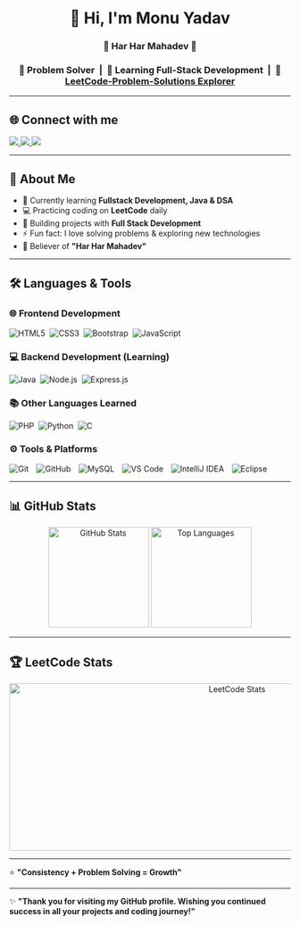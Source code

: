 <h1 align="center">👋 Hi, I'm Monu Yadav</h1>
<h3 align="center">🔱 Har Har Mahadev 🔱</h3>

<h3 align="center">
  🧩 <b>Problem Solver</b> &nbsp;|&nbsp; 
  🌱 <b>Learning Full-Stack Development</b> &nbsp;|&nbsp; 
  🧠 <a href="https://github.com/monuydv108/LeetCode-Problem-Solutions" target="_blank"><b>LeetCode-Problem-Solutions Explorer</b></a>
</h3>

---

## 🌐 Connect with me  
<p align="left">
  <a href="https://leetcode.com/u/monu_ydv108/" target="_blank">
    <img src="https://img.shields.io/badge/LeetCode-FFA116?style=for-the-badge&logo=leetcode&logoColor=white" />
  </a>
  <a href="https://github.com/monuydv108" target="_blank">
    <img src="https://img.shields.io/badge/GitHub-181717?style=for-the-badge&logo=github&logoColor=white" />
  </a>
  <a href="https://www.linkedin.com/in/monuyadav1126/" target="_blank">
    <img src="https://img.shields.io/badge/LinkedIn-0A66C2?style=for-the-badge&logo=linkedin&logoColor=white" />
  </a>
</p>

---

## 🚀 About Me  
- 🌱 Currently learning **Fullstack Development, Java & DSA**  
- 💻 Practicing coding on **LeetCode** daily  
- 🔭 Building projects with **Full Stack Development**  
- ⚡ Fun fact: I love solving problems & exploring new technologies  
- 🙏 Believer of **"Har Har Mahadev"**

---

## 🛠️ Languages & Tools  

### 🌐 Frontend Development  
<p align="left">
  <img src="https://img.shields.io/badge/HTML5-E34F26?style=for-the-badge&logo=html5&logoColor=white" alt="HTML5"/>&nbsp;
  <img src="https://img.shields.io/badge/CSS3-1572B6?style=for-the-badge&logo=css3&logoColor=white" alt="CSS3"/>&nbsp;
  <img src="https://img.shields.io/badge/Bootstrap-563D7C?style=for-the-badge&logo=bootstrap&logoColor=white" alt="Bootstrap"/>&nbsp;
  <img src="https://img.shields.io/badge/JavaScript-F7DF1E?style=for-the-badge&logo=javascript&logoColor=black" alt="JavaScript"/>
</p>

### 💻 Backend Development (Learning)  
<p align="left">
  <img src="https://img.shields.io/badge/Java-007396?style=for-the-badge&logo=openjdk&logoColor=white" alt="Java"/>&nbsp;
  <img src="https://img.shields.io/badge/Node.js-43853D?style=for-the-badge&logo=node.js&logoColor=white" alt="Node.js"/>&nbsp;
  <img src="https://img.shields.io/badge/Express.js-000000?style=for-the-badge&logo=express&logoColor=white" alt="Express.js"/>
</p>

### 📚 Other Languages Learned  
<p align="left">
  <img src="https://img.shields.io/badge/PHP-777BB4?style=for-the-badge&logo=php&logoColor=white" alt="PHP"/>&nbsp;
  <img src="https://img.shields.io/badge/Python-3776AB?style=for-the-badge&logo=python&logoColor=white" alt="Python"/>&nbsp;
  <img src="https://img.shields.io/badge/C-00599C?style=for-the-badge&logo=c&logoColor=white" alt="C"/>
</p>

### ⚙️ Tools & Platforms  
<p align="left">
  <img src="https://img.shields.io/badge/Git-F05032?style=for-the-badge&logo=git&logoColor=white" alt="Git" style="margin-right:10px;"/>
  <img src="https://img.shields.io/badge/GitHub-181717?style=for-the-badge&logo=github&logoColor=white" alt="GitHub" style="margin-right:10px;"/>
  <img src="https://img.shields.io/badge/MySQL-4479A1?style=for-the-badge&logo=mysql&logoColor=white" alt="MySQL" style="margin-right:10px;"/>
  <img src="https://img.shields.io/badge/VS%20Code-0078D4?style=for-the-badge&logo=visual-studio-code&logoColor=white" alt="VS Code" style="margin-right:10px;"/>
  <img src="https://img.shields.io/badge/IntelliJ%20IDEA-000000?style=for-the-badge&logo=intellij-idea&logoColor=white" alt="IntelliJ IDEA" style="margin-right:10px;"/>
  <img src="https://img.shields.io/badge/Eclipse-2C2255?style=for-the-badge&logo=eclipse&logoColor=white" alt="Eclipse" style="margin-right:10px;"/>
</p>

---

## 📊 GitHub Stats  
<p align="center">
  <img src="https://github-readme-stats.vercel.app/api?username=monuydv108&show_icons=true&theme=radical" alt="GitHub Stats" height="180"/>
  <img src="https://github-readme-stats.vercel.app/api/top-langs/?username=monuydv108&layout=compact&theme=radical" alt="Top Languages" height="180"/>
</p>

---

## 🏆 LeetCode Stats  
<p align="center">
  <img src="https://leetcard.jacoblin.cool/monu_ydv108?theme=dark&font=source_code_pro&ext=activity" alt="LeetCode Stats" width="800" height="300"/>
</p>

---

⭐ **"Consistency + Problem Solving = Growth"**

---

✨ **"Thank you for visiting my GitHub profile. Wishing you continued success in all your projects and coding journey!"**
